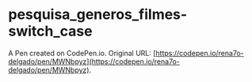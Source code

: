 # pesquisa_generos_filmes-switch_case

A Pen created on CodePen.io. Original URL: [https://codepen.io/rena7o-delgado/pen/MWNbpyz](https://codepen.io/rena7o-delgado/pen/MWNbpyz).

